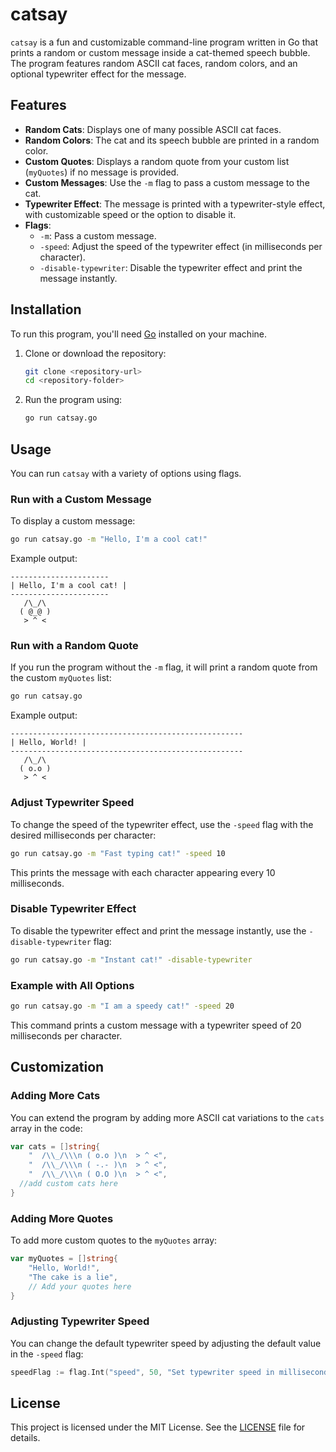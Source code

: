 
# catsay

`catsay` is a fun and customizable command-line program written in Go that prints a random or custom message inside a cat-themed speech bubble. The program features random ASCII cat faces, random colors, and an optional typewriter effect for the message.

## Features

- **Random Cats**: Displays one of many possible ASCII cat faces.
- **Random Colors**: The cat and its speech bubble are printed in a random color.
- **Custom Quotes**: Displays a random quote from your custom list (`myQuotes`) if no message is provided.
- **Custom Messages**: Use the `-m` flag to pass a custom message to the cat.
- **Typewriter Effect**: The message is printed with a typewriter-style effect, with customizable speed or the option to disable it.
- **Flags**:
  - `-m`: Pass a custom message.
  - `-speed`: Adjust the speed of the typewriter effect (in milliseconds per character).
  - `-disable-typewriter`: Disable the typewriter effect and print the message instantly.

## Installation

To run this program, you'll need [Go](https://golang.org/dl/) installed on your machine.

1. Clone or download the repository:

   ```bash
   git clone <repository-url>
   cd <repository-folder>
   ```

2. Run the program using:

   ```bash
   go run catsay.go
   ```

## Usage

You can run `catsay` with a variety of options using flags.

### Run with a Custom Message

To display a custom message:

```bash
go run catsay.go -m "Hello, I'm a cool cat!"
```

Example output:

```
----------------------
| Hello, I'm a cool cat! |
----------------------
   /\_/\
  ( @_@ )
   > ^ <
```

### Run with a Random Quote

If you run the program without the `-m` flag, it will print a random quote from the custom `myQuotes` list:

```bash
go run catsay.go
```

Example output:

```
----------------------------------------------------
| Hello, World! |
----------------------------------------------------
   /\_/\
  ( o.o )
   > ^ <
```

### Adjust Typewriter Speed

To change the speed of the typewriter effect, use the `-speed` flag with the desired milliseconds per character:

```bash
go run catsay.go -m "Fast typing cat!" -speed 10
```

This prints the message with each character appearing every 10 milliseconds.

### Disable Typewriter Effect

To disable the typewriter effect and print the message instantly, use the `-disable-typewriter` flag:

```bash
go run catsay.go -m "Instant cat!" -disable-typewriter
```

### Example with All Options

```bash
go run catsay.go -m "I am a speedy cat!" -speed 20
```

This command prints a custom message with a typewriter speed of 20 milliseconds per character.

## Customization

### Adding More Cats

You can extend the program by adding more ASCII cat variations to the `cats` array in the code:

```go
var cats = []string{
	"  /\\_/\\\n ( o.o )\n  > ^ <",
	"  /\\_/\\\n ( -.- )\n  > ^ <",
	"  /\\_/\\\n ( O.O )\n  > ^ <",
  //add custom cats here
}
```

### Adding More Quotes

To add more custom quotes to the `myQuotes` array:

```go
var myQuotes = []string{
    "Hello, World!",
    "The cake is a lie",
    // Add your quotes here
}
```

### Adjusting Typewriter Speed

You can change the default typewriter speed by adjusting the default value in the `-speed` flag:

```go
speedFlag := flag.Int("speed", 50, "Set typewriter speed in milliseconds per character")
```

## License

This project is licensed under the MIT License. See the [LICENSE](LICENSE) file for details.
